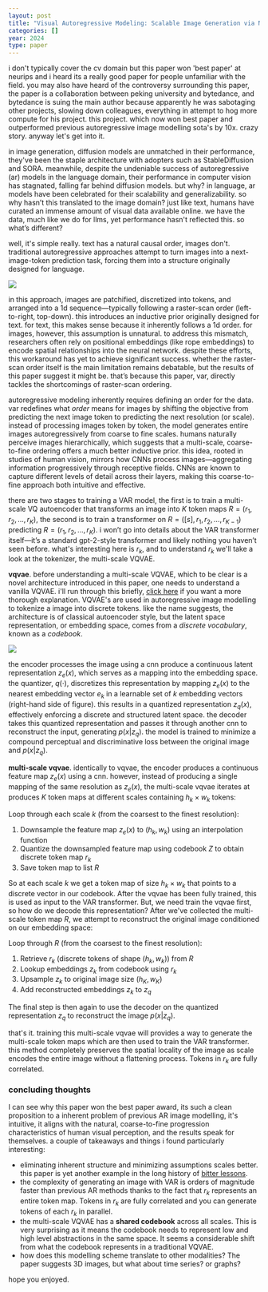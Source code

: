```yaml
---
layout: post
title: "Visual Autoregressive Modeling: Scalable Image Generation via Next-Scale Prediction"
categories: []
year: 2024
type: paper
---
```


i don't typically cover the cv domain but this paper won 'best paper' at neurips and i heard its a really good paper for people unfamiliar with the field. you may also have heard of the controversy surrounding this paper, the paper is a collaboration between peking university and bytedance, and bytedance is suing the main author because apparently he was sabotaging other projects, slowing down colleagues, everything in attempt to hog more compute for his project. this project. which now won best paper and outperformed previous autoregressive image modelling sota's by 10x. crazy story. anyway let's get into it.

in image generation, diffusion models are unmatched in their performance, they've been the staple architecture with adopters such as StableDiffusion and SORA. meanwhile, despite the undeniable success of autoregressive (ar) models in the language domain, their performance in computer vision has stagnated, falling far behind diffusion models. but why? in language, ar models have been celebrated for their scalability and generalizability. so why hasn’t this translated to the image domain? just like text, humans have curated an immense amount of visual data available online. we have the data, much like we do for llms, yet performance hasn't reflected this. so what’s different?

well, it's simple really. text has a natural causal order, images don't. traditional autoregressive approaches attempt to turn images into a next-image-token prediction task, forcing them into a structure originally designed for language.

![](/images/arimage.png)

in this approach, images are patchified, discretized into tokens, and arranged into a 1d sequence—typically following a raster-scan order (left-to-right, top-down). this introduces an inductive prior originally designed for text. for text, this makes sense because it inherently follows a 1d order. for images, however, this assumption is unnatural. to address this mismatch, researchers often rely on positional embeddings (like rope embeddings) to encode spatial relationships into the neural network. despite these efforts, this workaround has yet to achieve significant success. whether the raster-scan order itself is the main limitation remains debatable, but the results of this paper suggest it might be. that’s because this paper, var, directly tackles the shortcomings of raster-scan ordering.

autoregressive modeling inherently requires defining an order for the data. var redefines what *order* means for images by shifting the objective from predicting the next image token to predicting the next resolution (or scale). instead of processing images token by token, the model generates entire images autoregressively from coarse to fine scales. humans naturally perceive images hierarchically, which suggests that a multi-scale, coarse-to-fine ordering offers a much better inductive prior. this idea, rooted in studies of human vision, mirrors how CNNs process images—aggregating information progressively through receptive fields. CNNs are known to capture different levels of detail across their layers, making this coarse-to-fine approach both intuitive and effective.

there are two stages to training a VAR model, the first is to train a multi-scale VQ autoencoder that transforms an image into $K$ token maps $R = (r_1, r_2, ..., r_K)$, the second is to train a transformer on $R = ([s], r_1, r_2, ..., r_{K-1})$ predicting $R = (r_1, r_2, ..., r_K)$. i won’t go into details about the VAR transformer itself—it’s a standard gpt-2-style transformer and likely nothing you haven’t seen before. what's interesting here is $r_k$, and to understand $r_k$ we'll take a look at the tokenizer, the multi-scale VQVAE. 

**vqvae**. before understanding a multi-scale VQVAE, which to be clear is a novel architecture introduced in this paper, one needs to understand a vanilla VQVAE. i'll run through this briefly, [click here](https://mlberkeley.substack.com/p/vq-vae) if you want a more thorough explanation. VQVAE's are used in autoregressive image modelling to tokenize a image into discrete tokens. like the name suggests, the architecture is of classical autoencoder style, but the latent space representation, or embedding space, comes from a *discrete vocabulary*, known as a *codebook*. 

![](/images/vqvae.png)

the encoder processes the image using a cnn produce a continuous latent representation $z_e(x)$, which serves as a mapping into the embedding space. the quantizer, $q(\cdot)$, discretizes this representation by mapping $z_e(x)$ to the nearest embedding vector $e_k$ in a learnable set of $k$ embedding vectors (right-hand side of figure). this results in a quantized representation $z_q(x)$, effectively enforcing a discrete and structured latent space. the decoder takes this quantized representation and passes it through another cnn to reconstruct the input, generating $p(x|z_q)$. the model is trained to minimize a compound perceptual and discriminative loss between the original image and $p(x|z_q)$.

**multi-scale vqvae**. identically to vqvae, the encoder produces a continuous feature map $z_e(x)$ using a cnn. however, instead of producing a single mapping of the same resolution as $z_e(x)$, the multi-scale vqvae iterates at produces $K$ token maps at different scales containing $h_k \times w_k$ tokens:

Loop through each scale $k$ (from the coarsest to the finest resolution):

1. Downsample the feature map $z_e(x)$ to $(h_k, w_k)$ using an interpolation function
2. Quantize the downsampled feature map using codebook $Z$ to obtain discrete token map $r_k$
3. Save token map to list $R$

So at each scale $k$ we get a token map of size $h_k \times w_k$ that points to a discrete vector in our codebook. After the vqvae has been fully trained, this is used as input to the VAR transformer. But, we need train the vqvae first, so how do we decode this representation? After we've collected the multi-scale token map $R$, we attempt to reconstruct the original image conditioned on our embedding space:

Loop through $R$ (from the coarsest to the finest resolution):

1. Retrieve $r_k$ (discrete tokens of shape $(h_k, w_k)$) from $R$
2. Lookup embeddings $z_k$ from codebook using $r_k$
3. Upsample $z_k$ to original image size $(h_K, w_K)$
4. Add reconstructed embeddings $z_k$ to $z_q$

The final step is then again to use the decoder on the quantized representation $z_q$ to reconstruct the image $p(x|z_q)$.

that's it. training this multi-scale vqvae will provides a way to generate the multi-scale token maps which are then used to train the VAR transformer. this method completely preserves the spatial locality of the image as scale encodes the entire image without a flattening process. Tokens in $r_k$ are fully correlated. 


### concluding thoughts
I can see why this paper won the best paper award, its such a clean proposition to a inherent problem of previous AR image modelling, it's intuitive, it aligns with the natural, coarse-to-fine progression characteristics of human visual perception, and the results speak for themselves. a couple of takeaways and things i found particularly interesting:

- eliminating inherent structure and minimizing assumptions scales better. this paper is yet another example in the long history of [bitter lessons](/blog/2024-07-24-bittertransformerlesson.md). 
- the complexity of generating an image with VAR is orders of magnitude faster than previous AR methods thanks to the fact that $r_k$ represents an entire token map. Tokens in $r_k$ are fully correlated and you can generate tokens of each $r_k$ in parallel.
- the multi-scale VQVAE has a **shared codebook** across all scales. This is very surprising as it means the codebook needs to represent low and high level abstractions in the same space. It seems a considerable shift from what the codebook represents in a traditional VQVAE.  
- how does this modelling scheme translate to other modalities? The paper suggests 3D images, but what about time series? or graphs? 

hope you enjoyed.







 

